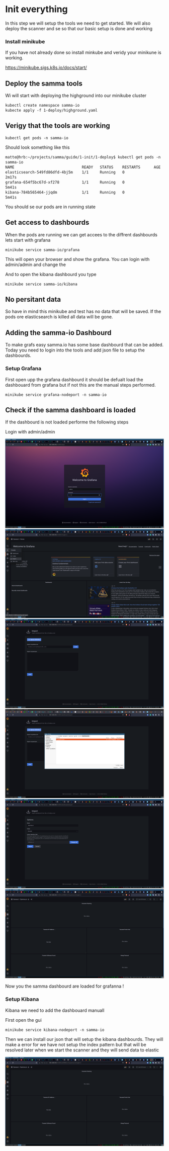 # Init everything 


In this step we will setup the tools we need to get started.
We will also deploy the scanner and se so that our basic setup is done and working 


### Install minikube
If you have not already done so install minkube and veridy your minikune is working.



https://minikube.sigs.k8s.io/docs/start/


## Deploy the samma tools
Wi will start with deploying the highground into our minikube cluster


```
kubectl create namespace samma-io
kubecte apply -f 1-deploy/highground.yaml
```


## Verigy that the tools are working

```
kubectl get pods -n samma-io
```
Should look something like this

```
matte@hrb:~/projects/samma/guide/1-init/1-deploy$ kubectl get pods -n samma-io
NAME                              READY   STATUS    RESTARTS      AGE
elasticsearch-549fd86dfd-4bj5m    1/1     Running   0             2m17s
grafana-654f5bc67d-xf278          1/1     Running   0             5m41s
kibana-784b565464-jjqdm           1/1     Running   0             5m41s
```

You should se our pods are in running state


## Get access to dashbourds
When the pods are running we can get accees to the diffrent dashbourds lets start with grafana


```
minikube service samma-io/grafana
```
This will open your browser and show the grafana. You can login with admin/admin and change the 

And to open the kibana dashbourd you type



```
minikube service samma-io/kibana
```


## No persitant data
So have in mind this minikube and test has no data that will be saved. If the pods ore elasticsearch is killed all data will be gone.


## Adding the samma-io Dashbourd
To make grafs easy samma.io has some base dashbourd that can be added. Today you need to login into the tools and add json file to setup the dashbourds.


### Setup Grafana

First open upp the grafana dashbourd it should be defualt load the dashbouard from grafana but if not this are the manual steps performed.

```
minikube service grafana-nodeport -n samma-io
```

## Check if the samma dashboard is loaded

If the dashbourd is not loaded performe the following steps

Login with admin/admin 

![Log flow!](assets/grafana_login.png)
![Log flow!](assets/grafana_import.png)
![Log flow!](assets/grafana_paste.png)
![Log flow!](assets/grafana_pickfile.png)
![Log flow!](assets/grafana_load.png)
![Log flow!](assets/grafana_samma.png)


Now you the samma dashbourd are loaded for grafanna !


### Setup Kibana

Kibana we need to add the dashbouard manuall

First open the gui
```
minikube service kibana-nodeport -n samma-io
```

Then we can install our json that will setup the kibana dashbourds. They will make a error for we have not setup the index pattern but that will be resolved later when we start the scanner and they will send data to elastic

![Log flow!](assets/grafana_samma.png)
